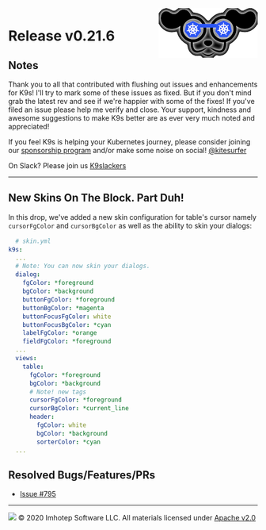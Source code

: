 <img src="https://raw.githubusercontent.com/derailed/k9s/master/assets/k9s_small.png" align="right" width="200" height="auto"/>

# Release v0.21.6

## Notes

Thank you to all that contributed with flushing out issues and enhancements for K9s! I'll try to mark some of these issues as fixed. But if you don't mind grab the latest rev and see if we're happier with some of the fixes! If you've filed an issue please help me verify and close. Your support, kindness and awesome suggestions to make K9s better are as ever very much noted and appreciated!

If you feel K9s is helping your Kubernetes journey, please consider joining our [sponsorship program](https://github.com/sponsors/derailed) and/or make some noise on social! [@kitesurfer](https://twitter.com/kitesurfer)

On Slack? Please join us [K9slackers](https://join.slack.com/t/k9sers/shared_invite/enQtOTA5MDEyNzI5MTU0LWQ1ZGI3MzliYzZhZWEyNzYxYzA3NjE0YTk1YmFmNzViZjIyNzhkZGI0MmJjYzhlNjdlMGJhYzE2ZGU1NjkyNTM)

---

## New Skins On The Block. Part Duh!

In this drop, we've added a new skin configuration for table's cursor namely `cursorFgColor` and `cursorBgColor` as well as the ability to skin your dialogs:

```yaml
  # skin.yml
k9s:
  ...
  # Note: You can now skin your dialogs.
  dialog:
    fgColor: *foreground
    bgColor: *background
    buttonFgColor: *foreground
    buttonBgColor: *magenta
    buttonFocusFgColor: white
    buttonFocusBgColor: *cyan
    labelFgColor: *orange
    fieldFgColor: *foreground
  ...
  views:
    table:
      fgColor: *foreground
      bgColor: *background
      # Note! new tags
      cursorFgColor: *foreground
      cursorBgColor: *current_line
      header:
        fgColor: white
        bgColor: *background
        sorterColor: *cyan
  ...
```

## Resolved Bugs/Features/PRs

* [Issue #795](https://github.com/CirrusByte42/ca9s/issues/795)

---

<img src="https://raw.githubusercontent.com/derailed/k9s/master/assets/imhotep_logo.png" width="32" height="auto"/> © 2020 Imhotep Software LLC. All materials licensed under [Apache v2.0](http://www.apache.org/licenses/LICENSE-2.0)
